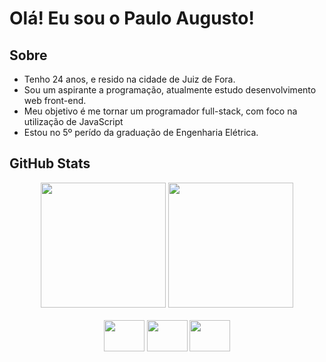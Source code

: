 # Olá! Eu sou o Paulo Augusto!

## Sobre
* Tenho 24 anos, e resido na cidade de Juiz de Fora.
* Sou um aspirante a programação, atualmente estudo desenvolvimento web front-end.
* Meu objetivo é me tornar um programador full-stack, com foco na utilização de JavaScript
* Estou no 5º perído da graduação de Engenharia Elétrica.


## GitHub Stats
<div>
  <div align="center">
    <img height="200px" src="https://github-readme-stats.vercel.app/api?username=pauloaugustojf&show_icons=true&theme=github_dark"/>
    <img height="200px" src="https://github-readme-stats.vercel.app/api/top-langs/?username=pauloaugustojf&show_icons=true&theme=github_dark"/>
  </div>
  <br>
  <div align="center">
    <img height="50px" width="65px" src="https://cdn.jsdelivr.net/gh/devicons/devicon/icons/javascript/javascript-plain.svg" />
    <img height="50px" width="65px" src="https://cdn.jsdelivr.net/gh/devicons/devicon/icons/html5/html5-plain.svg" />
    <img height="50px" width="65px" src="https://cdn.jsdelivr.net/gh/devicons/devicon/icons/css3/css3-plain.svg" />
  </div>
</div>

